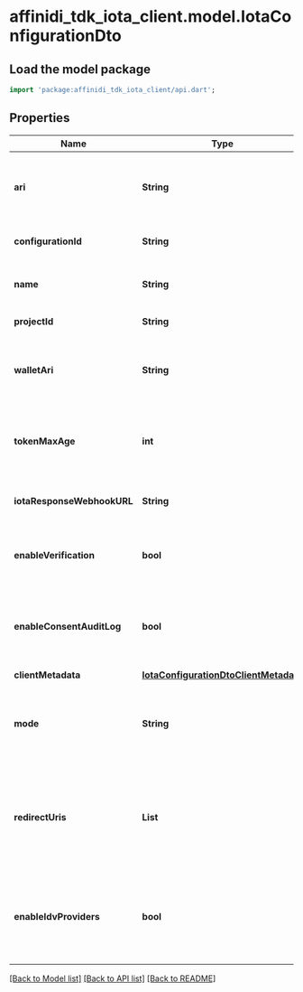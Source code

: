 # affinidi_tdk_iota_client.model.IotaConfigurationDto

## Load the model package

```dart
import 'package:affinidi_tdk_iota_client/api.dart';
```

## Properties

| Name                       | Type                                                                            | Description                                                                                                                                      | Notes                               |
| -------------------------- | ------------------------------------------------------------------------------- | ------------------------------------------------------------------------------------------------------------------------------------------------ | ----------------------------------- |
| **ari**                    | **String**                                                                      | This is a unique resource identifier of the Affinidi Iota Framework configuration.                                                               |
| **configurationId**        | **String**                                                                      | ID of the Affinidi Iota Framework configuration.                                                                                                 |
| **name**                   | **String**                                                                      | The name of the configuration to quickly identify the resource.                                                                                  |
| **projectId**              | **String**                                                                      | The ID of the project.                                                                                                                           |
| **walletAri**              | **String**                                                                      | The unique resource identifier of the Wallet used to sign the request token.                                                                     |
| **tokenMaxAge**            | **int**                                                                         | This is the lifetime of the signed request token during the data-sharing flow.                                                                   |
| **iotaResponseWebhookURL** | **String**                                                                      | The webhook URL is used for callback when the data is ready.                                                                                     | [optional]                          |
| **enableVerification**     | **bool**                                                                        | Cryptographically verifies the data shared by the user when enabled.                                                                             |
| **enableConsentAuditLog**  | **bool**                                                                        | Records the consent the user gave when they shared their data, including the type of data shared.                                                |
| **clientMetadata**         | [**IotaConfigurationDtoClientMetadata**](IotaConfigurationDtoClientMetadata.md) |                                                                                                                                                  |
| **mode**                   | **String**                                                                      | Determines whether to handle the data-sharing request using the WebSocket or Redirect flow.                                                      | [optional] [default to 'websocket'] |
| **redirectUris**           | **List<String>**                                                                | List of allowed URLs to redirect users, including the response from the request. This is required if the selected data-sharing mode is Redirect. | [optional] [default to const []]    |
| **enableIdvProviders**     | **bool**                                                                        | Enables identity verification from user with a 3rd-party provider when a verified identity document is not found.                                | [optional]                          |

[[Back to Model list]](../README.md#documentation-for-models) [[Back to API list]](../README.md#documentation-for-api-endpoints) [[Back to README]](../README.md)
